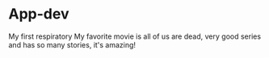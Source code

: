 # App-dev
My first respiratory
My favorite movie is all of us are dead, very good series and has so many stories, it's amazing!
